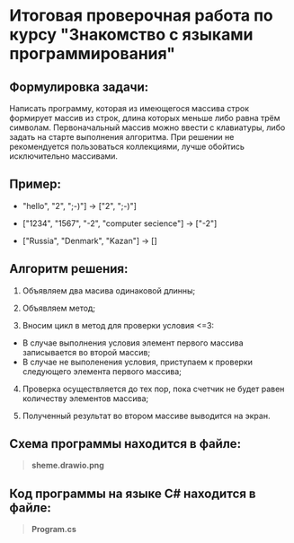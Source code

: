 # Итоговая проверочная работа по курсу "Знакомство с языками программирования"

## Формулировка задачи:

Написать программу, которая из имеющегося массива строк формирует массив из строк, длина которых меньше либо равна трём символам. Первоначальный массив можно ввести с клавиатуры, либо задать на старте выполнения алгоритма. При решении не рекомендуется пользоваться коллекциями, лучше обойтись исключительно массивами.

## Пример:

* "hello", "2", ";-)"] -> ["2", ";-)"] 

* ["1234", "1567", "-2", "computer secience"] -> ["-2"]

* ["Russia", "Denmark", "Kazan"] -> []

## Алгоритм решения:

1. Объявляем два масива одинаковой длинны;

2. Объявляем метод;

3. Вносим цикл в метод для проверки условия <=3:

  * В случае выполнения условия элемент первого массива записывается во второй массив;
  * В случае не выполенения условия, приступаем к проверки следующего элемента первого массива;
4. Проверка осуществляется до тех пор, пока счетчик не будет равен количеству элементов массива;

5. Полученный результат во втором массиве выводится на экран.

## Схема программы находится в файле:

> **sheme.drawio.png**

## Код программы на языке C# находится в файле:

> **Program.cs**

